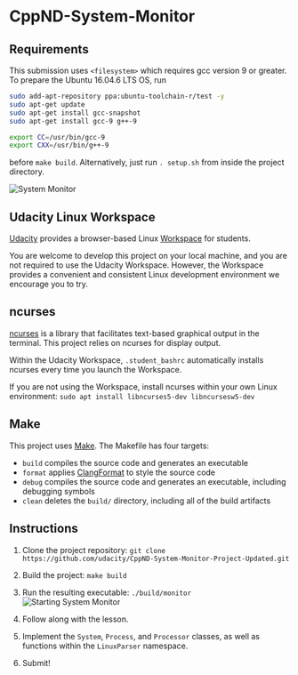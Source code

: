 # CppND-System-Monitor

## Requirements

This submission uses `<filesystem>` which requires gcc version 9 or greater. To prepare the Ubuntu 16.04.6 LTS OS, run

```bash
sudo add-apt-repository ppa:ubuntu-toolchain-r/test -y
sudo apt-get update
sudo apt-get install gcc-snapshot
sudo apt-get install gcc-9 g++-9

export CC=/usr/bin/gcc-9
export CXX=/usr/bin/g++-9
```

before `make build`. Alternatively, just run `. setup.sh` from inside the project directory.

![System Monitor](images/monitor.png)

## Udacity Linux Workspace

[Udacity](https://www.udacity.com/) provides a browser-based
Linux [Workspace](https://engineering.udacity.com/creating-a-gpu-enhanced-virtual-desktop-for-udacity-497bdd91a505) for
students.

You are welcome to develop this project on your local machine, and you are not required to use the Udacity Workspace.
However, the Workspace provides a convenient and consistent Linux development environment we encourage you to try.

## ncurses

[ncurses](https://www.gnu.org/software/ncurses/) is a library that facilitates text-based graphical output in the
terminal. This project relies on ncurses for display output.

Within the Udacity Workspace, `.student_bashrc` automatically installs ncurses every time you launch the Workspace.

If you are not using the Workspace, install ncurses within your own Linux environment: `sudo apt install libncurses5-dev libncursesw5-dev`

## Make
This project uses [Make](https://www.gnu.org/software/make/). The Makefile has four targets:
* `build` compiles the source code and generates an executable
* `format` applies [ClangFormat](https://clang.llvm.org/docs/ClangFormat.html) to style the source code
* `debug` compiles the source code and generates an executable, including debugging symbols
* `clean` deletes the `build/` directory, including all of the build artifacts

## Instructions

1. Clone the project repository: `git clone https://github.com/udacity/CppND-System-Monitor-Project-Updated.git`

2. Build the project: `make build`

3. Run the resulting executable: `./build/monitor`
![Starting System Monitor](images/starting_monitor.png)

4. Follow along with the lesson.

5. Implement the `System`, `Process`, and `Processor` classes, as well as functions within the `LinuxParser` namespace.

6. Submit!